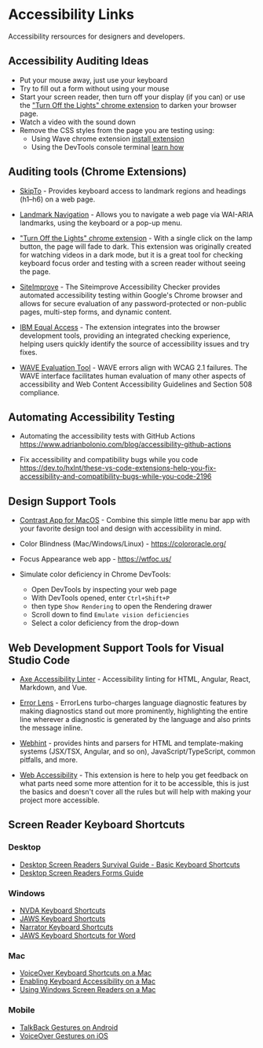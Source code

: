 # Accessibility Links
Accessibility rersources for designers and developers.

## Accessibility Auditing Ideas 

- Put your mouse away, just use your keyboard
- Try to fill out a form without using your mouse
- Start your screen reader, then turn off your display (if you can) or use the ["Turn Off the Lights" chrome extension](https://chrome.google.com/webstore/detail/turn-off-the-lights/bfbmjmiodbnnpllbbbfblcplfjjepjdn/related) to darken your browser page.
- Watch a video with the sound down 
- Remove the CSS styles from the page you are testing using:
  - Using Wave chrome extension [install extension](https://chrome.google.com/webstore/detail/wave-evaluation-tool/jbbplnpkjmmeebjpijfedlgcdilocofh)
  - Using the DevTools console terminal [learn how](https://techstacker.com/how-to-remove-all-css-from-site-with-javascript/)

## Auditing tools (Chrome Extensions)

- [SkipTo](https://chrome.google.com/webstore/detail/skipto-landmarks-headings/fjkpbfcodhflpdildjbmdhhmcoplghgf/related) - Provides keyboard access to landmark regions and headings (h1–h6) on a web page.

- [Landmark Navigation](https://chrome.google.com/webstore/detail/landmark-navigation-via-k/ddpokpbjopmeeiiolheejjpkonlkklgp) - Allows you to navigate a web page via WAI-ARIA landmarks, using the keyboard or a pop-up menu.

- ["Turn Off the Lights" chrome extension](https://chrome.google.com/webstore/detail/turn-off-the-lights/bfbmjmiodbnnpllbbbfblcplfjjepjdn/related) - With a single click on the lamp button, the page will fade to dark. This extension was originally created for watching videos in a dark mode, but it is a great tool for checking keyboard focus order and testing with a screen reader without seeing the page.

- [SiteImprove](https://chrome.google.com/webstore/detail/siteimprove-accessibility/djcglbmbegflehmbfleechkjhmedcopn) - The Siteimprove Accessibility Checker provides automated accessibility testing within Google's Chrome browser and allows for secure evaluation of any password-protected or non-public pages, multi-step forms, and dynamic content. 

- [IBM Equal Access](https://chrome.google.com/webstore/detail/ibm-equal-access-accessib/lkcagbfjnkomcinoddgooolagloogehp) - The extension integrates into the browser development tools, providing an integrated checking experience, helping users quickly identify the source of accessibility issues and try fixes.

- [WAVE Evaluation Tool](https://chrome.google.com/webstore/detail/wave-evaluation-tool/jbbplnpkjmmeebjpijfedlgcdilocofh) - WAVE errors align with WCAG 2.1 failures. The WAVE interface facilitates human evaluation of many other aspects of accessibility and Web Content Accessibility Guidelines and Section 508 compliance.

## Automating Accessibility Testing
- Automating the accessibility tests with GitHub Actions
https://www.adrianbolonio.com/blog/accessibility-github-actions

- Fix accessibility and compatibility bugs while you code
https://dev.to/hxlnt/these-vs-code-extensions-help-you-fix-accessibility-and-compatibility-bugs-while-you-code-2196

## Design Support Tools

- [Contrast App for MacOS](https://apps.apple.com/us/app/contrast-color-accessibility/id1254981365?mt=12) - Combine this simple little menu bar app with your favorite design tool and design with accessibility in mind.



- Color Blindness (Mac/Windows/Linux) - https://colororacle.org/

- Focus Appearance web app - https://wtfoc.us/

- Simulate color deficiency in Chrome DevTools: 
  - Open DevTools by inspecting your web page 
  - With DevTools opened, enter `Ctrl+Shift+P` 
  - then type `Show Rendering` to open the Rendering drawer
  - Scroll down to find `Emulate vision deficiencies`
  - Select a color deficiency from the drop-down 

## Web Development Support Tools for Visual Studio Code

- [Axe Accessibility Linter](https://marketplace.visualstudio.com/items?itemName=deque-systems.vscode-axe-linter) - Accessibility linting for HTML, Angular, React, Markdown, and Vue.

- [Error Lens](https://marketplace.visualstudio.com/items?itemName=usernamehw.errorlens) - ErrorLens turbo-charges language diagnostic features by making diagnostics stand out more prominently, highlighting the entire line wherever a diagnostic is generated by the language and also prints the message inline.

- [Webhint](https://marketplace.visualstudio.com/items?itemName=webhint.vscode-webhint) - provides hints and parsers for HTML and template-making systems (JSX/TSX, Angular, and so on), JavaScript/TypeScript, common pitfalls, and more.

- [Web Accessibility](https://marketplace.visualstudio.com/items?itemName=MaxvanderSchee.web-accessibility) - This extension is here to help you get feedback on what parts need some more attention for it to be accessible, this is just the basics and doesn't cover all the rules but will help with making your project more accessible.

## Screen Reader Keyboard Shortcuts

### Desktop
- [Desktop Screen Readers Survival Guide - Basic Keyboard Shortcuts](https://dequeuniversity.com/screenreaders/survival-guide)
- [Desktop Screen Readers Forms Guide](https://dequeuniversity.com/screenreaders/forms-guide)

### Windows
- [NVDA Keyboard Shortcuts](https://dequeuniversity.com/screenreaders/nvda-keyboard-shortcuts)
- [JAWS Keyboard Shortcuts](https://dequeuniversity.com/screenreaders/jaws-keyboard-shortcuts)
- [Narrator Keyboard Shortcuts](https://dequeuniversity.com/screenreaders/narrator-keyboard-shortcuts)
- [JAWS Keyboard Shortcuts for Word](https://dequeuniversity.com/screenreaders/jaws-word)

### Mac
- [VoiceOver Keyboard Shortcuts on a Mac](https://dequeuniversity.com/screenreaders/voiceover-keyboard-shortcuts)
- [Enabling Keyboard Accessibility on a Mac](https://dequeuniversity.com/mac/keyboard-access-mac)
- [Using Windows Screen Readers on a Mac](https://dequeuniversity.com/mac/windows-screen-readers)

### Mobile
- [TalkBack Gestures on Android](https://dequeuniversity.com/screenreaders/talkback-shortcuts)
- [VoiceOver Gestures on iOS](https://dequeuniversity.com/screenreaders/voiceover-ios-shortcuts)



